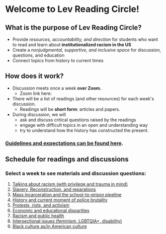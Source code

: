 # Welcome to Lev Reading Circle!

## What is the purpose of Lev Reading Circle?
- Provide *resources, accountability, and direction* for students who want to read and learn about **institutionalized racism in the US**
- Create a *nonjudgmental, supportive, and inclusive space* for discussion, questions, and education
- Connect topics from history to current times

## How does it work?
* Discussion meets once a week **over Zoom.**
    * Zoom link here: 
* There will be a list of readings (and other resources) for each week's discussion.
    * Readings will be **short form**: articles and papers.
* During discussion, we will
    * ask and discuss critical questions raised by the readings
    * engage with difficult topics in an open and understanding way
    * try to understand how the history has constructed the present.

### [Guidelines and expectations can be found here](./guidelines.html).

## Schedule for readings and discussions
### Select a week to see materials and discussion questions:
1. [Talking about racism (with privilege and trauma in mind)](./talking-about-racism)
2. [Slavery, Reconstruction, and reparations](./slavery-reconstruction-reparations)
3. [Mass incarceration and the school-to-prison pipeline](./mass-incarceration)
4. [History and current moment of police brutality](./police-brutality)
5. [Protests, riots, and activism](./protest-riots-activism)
6. [Economic and educational disparities](./economic-educational)
7. [Racism and public health](./public-health)
8. [Intersectional issues (feminism, LGBTQIA+, disability)](./intersectional-issues)
9. [Black culture as/in American culture](./culture)
